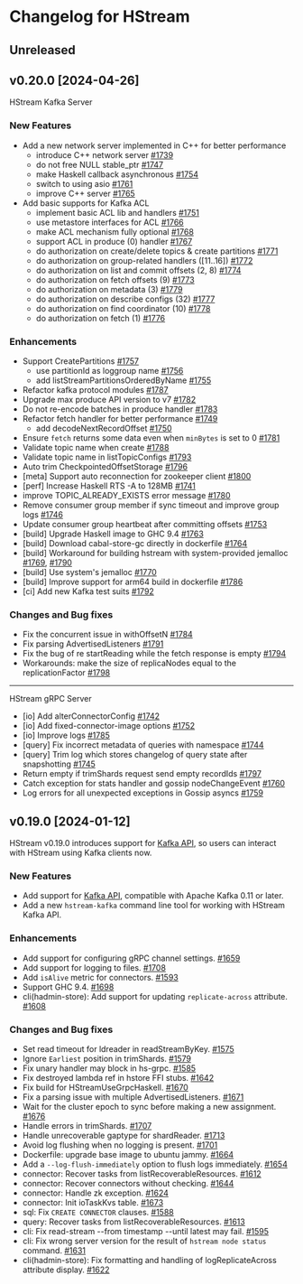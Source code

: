 # Changelog for HStream

## Unreleased

## v0.20.0 [2024-04-26]

HStream Kafka Server

### New Features

- Add a new network server implemented in C++ for better performance 
    - introduce C++ network server [#1739](https://github.com/hstreamdb/hstream/pull/1739)
    - do not free NULL stable_ptr [#1747](https://github.com/hstreamdb/hstream/pull/1747)
    - make Haskell callback asynchronous [#1754](https://github.com/hstreamdb/hstream/pull/1754)
    - switch to using asio [#1761](https://github.com/hstreamdb/hstream/pull/1761) 
    - improve C++ server [#1765](https://github.com/hstreamdb/hstream/pull/1765)
- Add basic supports for Kafka ACL 
    - implement basic ACL lib and handlers [#1751](https://github.com/hstreamdb/hstream/pull/1751)
    - use metastore interfaces for ACL [#1766](https://github.com/hstreamdb/hstream/pull/1766)
    - make ACL mechanism fully optional [#1768](https://github.com/hstreamdb/hstream/pull/1768)
    - support ACL in produce (0) handler [#1767](https://github.com/hstreamdb/hstream/pull/1767)
    - do authorization on create/delete topics & create partitions [#1771](https://github.com/hstreamdb/hstream/pull/1771)
    - do authorization on group-related handlers ([11..16]) [#1772](https://github.com/hstreamdb/hstream/pull/1772)
    - do authorization on list and commit offsets (2, 8) [#1774](https://github.com/hstreamdb/hstream/pull/1774)
    - do authorization on fetch offsets (9) [#1773](https://github.com/hstreamdb/hstream/pull/1773)
    - do authorization on metadata (3) [#1779](https://github.com/hstreamdb/hstream/pull/1779)
    - do authorization on describe configs (32) [#1777](https://github.com/hstreamdb/hstream/pull/1777)
    - do authorization on find coordinator (10) [#1778](https://github.com/hstreamdb/hstream/pull/1778)
    - do authorization on fetch (1) [#1776](https://github.com/hstreamdb/hstream/pull/1776)
 
### Enhancements

- Support CreatePartitions [#1757](https://github.com/hstreamdb/hstream/pull/1757)
    - use partitionId as loggroup name [#1756](https://github.com/hstreamdb/hstream/pull/1756)
    - add listStreamPartitionsOrderedByName [#1755](https://github.com/hstreamdb/hstream/pull/1755)
- Refactor kafka protocol modules [#1787](https://github.com/hstreamdb/hstream/pull/1787)
- Upgrade max produce API version to v7 [#1782](https://github.com/hstreamdb/hstream/pull/1782)
- Do not re-encode batches in produce handler [#1783](https://github.com/hstreamdb/hstream/pull/1783)
- Refactor fetch handler for better performance [#1749](https://github.com/hstreamdb/hstream/pull/1749)
    - add decodeNextRecordOffset [#1750](https://github.com/hstreamdb/hstream/pull/1750) 
- Ensure `fetch` returns some data even when `minBytes` is set to 0 [#1781](https://github.com/hstreamdb/hstream/pull/1781)
- Validate topic name when create [#1788](https://github.com/hstreamdb/hstream/pull/1788)
- Validate topic name in listTopicConfigs [#1793](https://github.com/hstreamdb/hstream/pull/1793)
- Auto trim CheckpointedOffsetStorage [#1796](https://github.com/hstreamdb/hstream/pull/1796)
- [meta] Support auto reconnection for zookeeper client [#1800](https://github.com/hstreamdb/hstream/pull/1800)
- [perf] Increase Haskell RTS -A to 128MB [#1741](https://github.com/hstreamdb/hstream/pull/1741)
- improve TOPIC_ALREADY_EXISTS error message [#1780](https://github.com/hstreamdb/hstream/pull/1780)
- Remove consumer group member if sync timeout and improve group logs [#1746](https://github.com/hstreamdb/hstream/pull/1746)
- Update consumer group heartbeat after committing offsets [#1753](https://github.com/hstreamdb/hstream/pull/1753)
- [build] Upgrade Haskell image to GHC 9.4 [#1763](https://github.com/hstreamdb/hstream/pull/1763)
- [build] Download cabal-store-gc directly in dockerfile [#1764](https://github.com/hstreamdb/hstream/pull/1764)
- [build] Workaround for building hstream with system-provided jemalloc [#1769](https://github.com/hstreamdb/hstream/pull/1769), [#1790](https://github.com/hstreamdb/hstream/pull/1790) 
- [build] Use system's jemalloc [#1770](https://github.com/hstreamdb/hstream/pull/1770) 
- [build] Improve support for arm64 build in dockerfile [#1786](https://github.com/hstreamdb/hstream/pull/1786)
- [ci] Add new Kafka test suits [#1792](https://github.com/hstreamdb/hstream/pull/1792)   
 
### Changes and Bug fixes

- Fix the concurrent issue in withOffsetN [#1784](https://github.com/hstreamdb/hstream/pull/1784) 
- Fix parsing AdvertisedListeners [#1791](https://github.com/hstreamdb/hstream/pull/1791)
- Fix the bug of re startReading while the fetch response is empty [#1794](https://github.com/hstreamdb/hstream/pull/1794)
- Workarounds: make the size of replicaNodes equal to the replicationFactor [#1798](https://github.com/hstreamdb/hstream/pull/1798)

---

HStream gRPC Server

- [io] Add alterConnectorConfig [#1742](https://github.com/hstreamdb/hstream/pull/1742)
- [io] Add fixed-connector-image options [#1752](https://github.com/hstreamdb/hstream/pull/1752)
- [io] Improve logs [#1785](https://github.com/hstreamdb/hstream/pull/1785)
- [query] Fix incorrect metadata of queries with namespace [#1744](https://github.com/hstreamdb/hstream/pull/1744)
- [query] Trim log which stores changelog of query state after snapshotting [#1745](https://github.com/hstreamdb/hstream/pull/1745)
- Return empty if trimShards request send empty recordIds [#1797](https://github.com/hstreamdb/hstream/pull/1797)  
- Catch exception for stats handler and gossip nodeChangeEvent [#1760](https://github.com/hstreamdb/hstream/pull/1760)
- Log errors for all unexpected exceptions in Gossip asyncs [#1759](https://github.com/hstreamdb/hstream/pull/1759)


## v0.19.0 [2024-01-12]

HStream v0.19.0 introduces support for [Kafka API](https://kafka.apache.org/protocol.html#protocol_api_keys), so users can interact with HStream using Kafka clients now.

### New Features

- Add support for [Kafka API](https://kafka.apache.org/protocol.html#protocol_api_keys), compatible with Apache Kafka 0.11 or later.
- Add a new `hstream-kafka` command line tool for working with HStream Kafka API.

### Enhancements

- Add support for configuring gRPC channel settings. [#1659](https://github.com/hstreamdb/hstream/pull/1659)
- Add support for logging to files. [#1708](https://github.com/hstreamdb/hstream/pull/1708)
- Add `isAlive` metric for connectors. [#1593](https://github.com/hstreamdb/hstream/pull/1593)
- Support GHC 9.4. [#1698](https://github.com/hstreamdb/hstream/pull/1698)
- cli(hadmin-store): Add support for updating `replicate-across` attribute. [#1608](https://github.com/hstreamdb/hstream/pull/1608)

### Changes and Bug fixes

- Set read timeout for ldreader in readStreamByKey. [#1575](https://github.com/hstreamdb/hstream/pull/1575)
- Ignore `Earliest` position in trimShards. [#1579](https://github.com/hstreamdb/hstream/pull/1579)
- Fix unary handler may block in hs-grpc. [#1585](https://github.com/hstreamdb/hstream/pull/1585)
- Fix destroyed lambda ref in hstore FFI stubs. [#1642](https://github.com/hstreamdb/hstream/pull/1642)
- Fix build for HStreamUseGrpcHaskell. [#1670](https://github.com/hstreamdb/hstream/pull/1670)
- Fix a parsing issue with multiple AdvertisedListeners. [#1671](https://github.com/hstreamdb/hstream/pull/1671)
- Wait for the cluster epoch to sync before making a new assignment. [#1676](https://github.com/hstreamdb/hstream/pull/1676)
- Handle errors in trimShards. [#1707](https://github.com/hstreamdb/hstream/pull/1707)
- Handle unrecoverable gaptype for shardReader. [#1713](https://github.com/hstreamdb/hstream/pull/1713)
- Avoid log flushing when no logging is present. [#1701](https://github.com/hstreamdb/hstream/pull/1701)
- Dockerfile: upgrade base image to ubuntu jammy. [#1664](https://github.com/hstreamdb/hstream/pull/1664)
- Add a `--log-flush-immediately` option to flush logs immediately. [#1654](https://github.com/hstreamdb/hstream/pull/1654)
- connector: Recover tasks from listRecoverableResources. [#1612](https://github.com/hstreamdb/hstream/pull/1612)
- connector: Recover connectors without checking. [#1644](https://github.com/hstreamdb/hstream/pull/1644)
- connector: Handle zk exception. [#1624](https://github.com/hstreamdb/hstream/pull/1624)
- connector: Init ioTaskKvs table. [#1673](https://github.com/hstreamdb/hstream/pull/1673)
- sql: Fix `CREATE CONNECTOR` clauses. [#1588](https://github.com/hstreamdb/hstream/pull/1588)
- query: Recover tasks from listRecoverableResources. [#1613](https://github.com/hstreamdb/hstream/pull/1613)
- cli: Fix read-stream --from timestamp --until latest may fail. [#1595](https://github.com/hstreamdb/hstream/pull/1595)
- cli: Fix wrong server version for the result of `hstream node status` command. [#1631](https://github.com/hstreamdb/hstream/pull/1631)
- cli(hadmin-store): Fix formatting and handling of logReplicateAcross attribute display. [#1622](https://github.com/hstreamdb/hstream/pull/1622)
 
